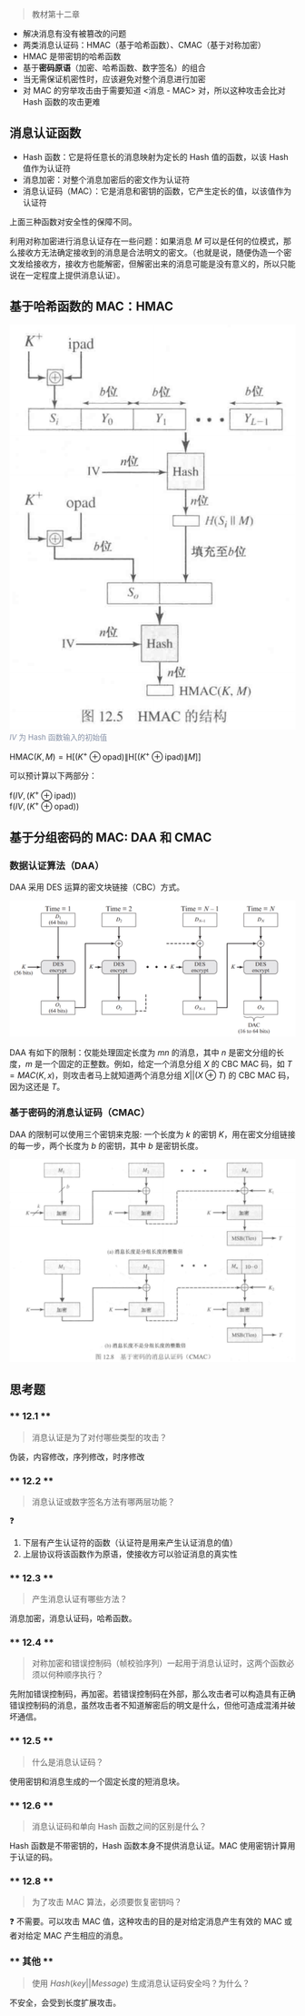 > 教材第十二章

- 解决消息有没有被篡改的问题
- 两类消息认证码：HMAC（基于哈希函数）、CMAC（基于对称加密）
- HMAC 是带密钥的哈希函数
- 基于**密码原语**（加密、哈希函数、数字签名）的组合
- 当无需保证机密性时，应该避免对整个消息进行加密
- 对 MAC 的穷举攻击由于需要知道 <消息 - MAC> 对，所以这种攻击会比对 Hash 函数的攻击更难


## 消息认证函数

- Hash 函数：它是将任意长的消息映射为定长的 Hash 值的函数，以该 Hash 值作为认证符
- 消息加密：对整个消息加密后的密文作为认证符
- 消息认证码（MAC）：它是消息和密钥的函数，它产生定长的值，以该值作为认证符

上面三种函数对安全性的保障不同。

利用对称加密进行消息认证存在一些问题：如果消息 $M$ 可以是任何的位模式，那么接收方无法确定接收到的消息是合法明文的密文。（也就是说，随便伪造一个密文发给接收方，接收方也能解密，但解密出来的消息可能是没有意义的，所以只能说在一定程度上提供消息认证）。


## 基于哈希函数的 MAC：HMAC

![](_images/summary-message-authentication-1.png ':size=40%')
<font size="2" color="#8590a6">$IV$ 为 Hash 函数输入的初始值</font>


$\mathrm{HMAC}(K, M)=\mathrm{H}\left[\left(K^{+} \oplus \mathrm{opad}\right)\left\|\mathrm{H}\left[\left(K^{+} \oplus \mathrm{ipad}\right) \| M\right]\right]\right.$

可以预计算以下两部分：

$\mathrm{f}\left(IV,\left(K^{+} \oplus \mathrm{ipad}\right)\right)$  
$\mathrm{f}\left(IV,\left(K^{+} \oplus \mathrm{opad}\right)\right)$

## 基于分组密码的 MAC: DAA 和 CMAC

### 数据认证算法（DAA）

DAA 采用 DES 运算的密文块链接（CBC）方式。

![](_images/summary-message-authentication-2.png ':size=70%')

DAA 有如下的限制：仅能处理固定长度为 $mn$ 的消息，其中 $n$ 是密文分组的长度，$m$ 是一个固定的正整数。例如，给定一个消息分组 $X$ 的 CBC MAC 码，如 $T = MAC(K,x)$，则攻击者马上就知道两个消息分组 $X||(X \oplus T)$ 的 CBC MAC 码，因为这还是 $T$。

### 基于密码的消息认证码（CMAC）

DAA 的限制可以使用三个密钥来克服: 一个长度为 $k$ 的密钥 $K$，用在密文分组链接的每一步，两个长度为 $b$ 的密钥，其中 $b$ 是密钥长度。

![](_images/summary-message-authentication-3.png ':size=70%')

## 思考题

<!-- tabs:start -->

### ** 12.1 **

> 消息认证是为了对付哪些类型的攻击？

伪装，内容修改，序列修改，时序修改

### ** 12.2 **

> 消息认证或数字签名方法有哪两层功能？ 

❓
1. 下层有产生认证符的函数（认证符是用来产生认证消息的值）
2. 上层协议将该函数作为原语，使接收方可以验证消息的真实性


### ** 12.3 **

> 产生消息认证有哪些方法？

消息加密，消息认证码，哈希函数。

### ** 12.4 **

> 对称加密和错误控制码（帧校验序列）一起用于消息认证时，这两个函数必须以何种顺序执行？

先附加错误控制码，再加密。若错误控制码在外部，那么攻击者可以构造具有正确错误控制码的消息，虽然攻击者不知道解密后的明文是什么，但他可造成混淆并破坏通信。

### ** 12.5 **

> 什么是消息认证码？

使用密钥和消息生成的一个固定长度的短消息块。

### ** 12.6 **

> 消息认证码和单向 Hash 函数之间的区别是什么？

Hash 函数是不带密钥的，Hash 函数本身不提供消息认证。MAC 使用密钥计算用于认证的码。

### ** 12.8 **

> 为了攻击 MAC 算法，必须要恢复密钥吗？

❓ 不需要。可以攻击 MAC 值，这种攻击的目的是对给定消息产生有效的 MAC 或者对给定 MAC 产生相应的消息。

### ** 其他 **

> 使用 $Hash(key||Message)$ 生成消息认证码安全吗？为什么？

不安全，会受到长度扩展攻击。

<!-- tabs:end -->